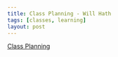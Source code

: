 ```yaml
---
title: Class Planning - Will Hath
tags: [classes, learning]
layout: post
---
```


[Class Planning](https://willhath.wordpress.com/2023/03/11/class-planning/)
